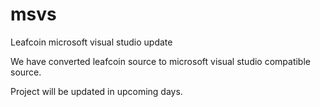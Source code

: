 # msvs
Leafcoin microsoft visual studio update

We have converted leafcoin source to microsoft visual studio compatible source.

Project will be updated in upcoming days.
